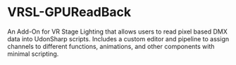 # VRSL-GPUReadBack
An Add-On for VR Stage Lighting that allows users to read pixel based DMX data into UdonSharp scripts. Includes a custom editor and pipeline to assign channels to different functions, animations, and other components with minimal scripting.
